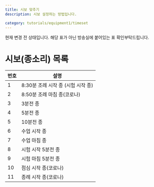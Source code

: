 ```yaml
---
title: 시보 맞추기
description: 시보 설정하는 방법입니다.

category: tutorials/equipment1/timeset
---
```


<alert type="danger">
현재 변경 전 상태입니다. 해당 표가 아닌 방송실에 붙어있는 표 확인부탁드립니다.
</alert>

# 시보(종소리) 목록

|번호|설명|
|---|---|
|1|8:30분 조례 시작 종 (시험 시작 종)|
|2|8:50분 조례 마침 종(코로나)|
|3|3분전 종|
|4|5분전 종|
|5|10분전 종|
|6|수업 시작 종|
|7|수업 마침 종|
|8|시험 시작 5분전 종|
|9|시험 마침 5분전 종|
|10|점심 시작 종(코로나)|
|11|종례 시작 종(코로나)|

